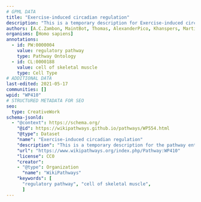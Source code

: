```yaml
---
# GPML DATA
title: "Exercise-induced circadian regulation"
description: "This is a temporary description for Exercise-induced circadian regulation"
authors: [A.C.Zambon, MaintBot, Thomas, AlexanderPico, Khanspers, MartijnVanIersel, Mkutmon, AMTan, Eweitz]
organisms: [Homo sapiens]
annotations:
  - id: PW:0000004
    value: regulatory pathway
    type: Pathway Ontology
  - id: CL:0000188
    value: cell of skeletal muscle
    type: Cell Type
# ADDITIONAL DATA
last-edited: 2021-05-17
communities: []
wpid: "WP410"
# STRUCTURED METADATA FOR SEO
seo:
  type: CreativeWork
schema-jsonld:
  - "@context": https://schema.org/
    "@id": https://wikipathways.github.io/pathways/WP554.html
    "@type": Dataset
    "name": "Exercise-induced circadian regulation"
    "description": "This is a temporary description for the pathway entitled: Exercise-induced circadian regulation"
    "url": "https://www.wikipathways.org/index.php/Pathway:WP410"
    "license": CC0
    "creator":
    - "@type": Organization
      "name": "WikiPathways"
    "keywords": [
      "regulatory pathway", "cell of skeletal muscle",
      ]
---
```

